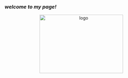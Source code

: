 <p align="center">
    <h3><b><i>welcome to my page!</i></b></h3>
</p>
<p align="center">
    <img alt="logo" src="https://i.ibb.co/prtJRRX/Moon-Runes.png" width="274" height="192" />
</p>
